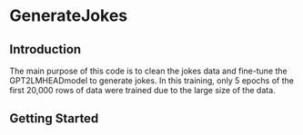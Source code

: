 # GenerateJokes
## Introduction
The main purpose of this code is to clean the jokes data and fine-tune the GPT2LMHEADmodel to generate jokes. In this training, only 5 epochs of the first 20,000 rows of data were trained due to the large size of the data.

## Getting Started


##
